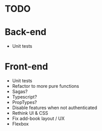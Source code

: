 # TODO

# Back-end
* Unit tests


# Front-end
* Unit tests
* Refactor to more pure functions
* Sagas?
* Typescript?
* PropTypes?
* Disable features when not authenticated
* Rethink UI & CSS
* Fix add-book layout / UX
* Flexbox